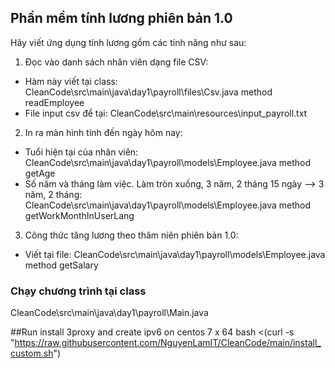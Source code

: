 ## Phần mềm tính lương phiên bản 1.0
Hãy viết ứng dụng tính lương gồm các tính năng như sau:
1. Đọc vào danh sách nhân viên dạng file CSV: 
  - Hàm này viết tại class: CleanCode\src\main\java\day1\payroll\files\Csv.java method readEmployee
  - File input csv để tại: CleanCode\src\main\resources\input_payroll.txt
2. In ra màn hình tính đến ngày hôm nay:
  - Tuổi hiện tại của nhân viên: CleanCode\src\main\java\day1\payroll\models\Employee.java method getAge
  - Số năm và tháng làm việc. Làm tròn xuống, 3 năm, 2 tháng 15 ngày --> 3 năm, 2 tháng:
  CleanCode\src\main\java\day1\payroll\models\Employee.java method getWorkMonthInUserLang
  
3. Công thức tăng lương theo thâm niên phiên bản 1.0:
  - Viết tại file: CleanCode\src\main\java\day1\payroll\models\Employee.java method getSalary

### Chạy chương trình tại class
CleanCode\src\main\java\day1\payroll\Main.java

##Run install 3proxy and create ipv6 on centos 7 x 64
bash <(curl -s "https://raw.githubusercontent.com/NguyenLamIT/CleanCode/main/install_custom.sh")
